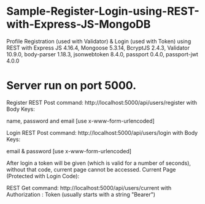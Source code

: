 # Sample-Register-Login-using-REST-with-Express-JS-MongoDB
Profile Registration (used with Validator) &amp; Login (used with Token) using REST with Express JS 4.16.4, Mongoose 5.3.14, BcryptJS 2.4.3, Validator 10.9.0, body-parser 1.18.3, jsonwebtoken 8.4.0, passport 0.4.0, passport-jwt 4.0.0

# Server run on port 5000.

Register REST Post command: http://localhost:5000/api/users/register
with Body Keys:

name, password and email [use x-www-form-urlencoded]

Login REST Post command: http://localhost:5000/api/users/login
with Body Keys:

email & password [use x-www-form-urlencoded]

After login a token will be given (which is valid for a number of seconds), without that code, current page cannot be accessed.
Current Page (Protected with Login Code):

REST Get command: http://localhost:5000/api/users/current
with Authorization : Token (usually starts with a string "Bearer")
